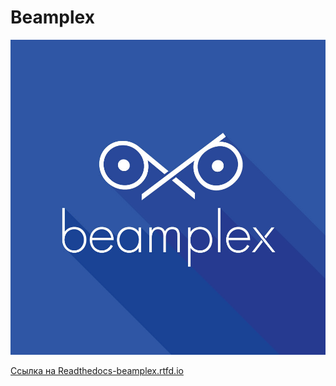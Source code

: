 # Beamplex
![logo](https://github.com/andrewsergeev24/beamplex/blob/master/beamplex.jpg)

[Ссылка на Readthedocs-beamplex.rtfd.io](beamplex.rtfd.io) 